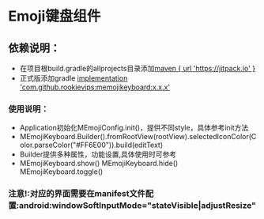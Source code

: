 
# Emoji键盘组件

## 依赖说明：

* 在项目根build.gradle的allprojects目录添加[maven { url 'https://jitpack.io' }]()
* 正式版添加gradle  [implementation 'com.github.rookievips:memojikeyboard:x.x.x']()

### 使用说明：
* Application初始化MEmojiConfig.init()，提供不同style，具体参考init方法
* MEmojiKeyboard.Builder().fromRootView(rootView).selectedIconColor(Color.parseColor("#FF6E00")).build(editText)
* Builder提供多种属性，功能设置,具体使用时可参考
* MEmojiKeyboard.show() MEmojiKeyboard.hide() MEmojiKeyboard.toggle()

### 注意!:对应的界面需要在manifest文件配置:android:windowSoftInputMode="stateVisible|adjustResize"


